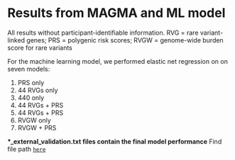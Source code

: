 # Results from MAGMA and ML model
All results without participant-identifiable information.
RVG = rare variant-linked genes; PRS = polygenic risk scores; RVGW = genome-wide burden score for rare variants

For the machine learning model, we performed elastic net regression on on seven models:
1.	PRS only
2.	44 RVGs only
3.	440 only
4.	44 RVGs + PRS
5.	44 RVGs + PRS
6.	RVGW only
7.	RVGW + PRS

<b>*_external_validation.txt files contain the final model performance</b>
Find file path [`here`](results/files)

